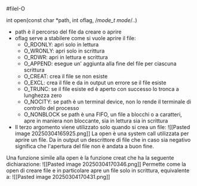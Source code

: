 #fileI-O 

int open(const char *path, int oflag, /*mode_t mode*/..) 
- path è il percorso del file da creare o aprire
- oflag serve a stabilere come si vuole aprire il file:
    -  O_RDONLY: apri solo in lettura
    -  O_WRONLY: apri solo in scrittura
    -  O_RDWR: apri in lettura e scrittura
    - O_APPEND: esegue un' aggiunta alla fine del file per ciascuna scrittura
    - O_CREAT: crea il file se non esiste
    - O_EXCL:  crea il file e da in output un errore se il file esiste
    - O_TRUNC: se il file esiste ed è aperto con successo lo tronca a lunghezza zero
    - O_NOCITY: se path è un terminal device, non lo rende il terminale di controllo del processo
    - O_NONBLOCK se path è una FIFO, un file a blocchi o a caratteri, apre in maniera non bloccante, sia in lettura sia in scrittura
- Il terzo argomento viene utilizzato solo quando si crea un file:
   ![[Pasted image 20250304165925.png]]
La open è una system call utilizzata per aprire un file. Da in output un descrittore di file che in caso sia negativo significa che l'apertura del file non è andata a buon fine.

Una funzione simile alla open è la funzione creat che ha la seguente dichiarazione:
![[Pasted image 20250304170346.png]]
Permette come la open di creare file e in particolare apre un file solo in scrittura, equivalente a:
![[Pasted image 20250304170431.png]]

